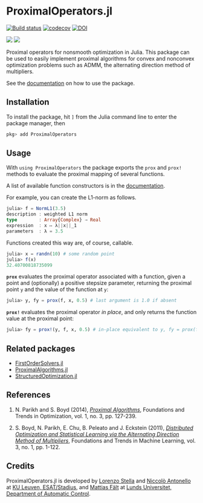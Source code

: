 # ProximalOperators.jl

[![Build status](https://github.com/JuliaFirstOrder/ProximalOperators.jl/workflows/CI/badge.svg?branch=master)](https://github.com/JuliaFirstOrder/ProximalOperators.jl/actions?query=workflow%3ACI+branch%3Amaster)
[![codecov](https://codecov.io/gh/JuliaFirstOrder/ProximalOperators.jl/branch/master/graph/badge.svg)](https://codecov.io/gh/JuliaFirstOrder/ProximalOperators.jl)
[![DOI](https://zenodo.org/badge/DOI/10.5281/zenodo.4020558.svg)](https://doi.org/10.5281/zenodo.4020558)

[![](https://img.shields.io/badge/docs-stable-blue.svg)](https://juliafirstorder.github.io/ProximalOperators.jl/stable)
[![](https://img.shields.io/badge/docs-latest-blue.svg)](https://juliafirstorder.github.io/ProximalOperators.jl/latest)


Proximal operators for nonsmooth optimization in Julia.
This package can be used to easily implement proximal algorithms for convex and nonconvex optimization problems such as ADMM, the alternating direction method of multipliers.

See the [documentation](https://juliafirstorder.github.io/ProximalOperators.jl/latest) on how to use the package.

## Installation

To install the package, hit `]` from the Julia command line to enter the package manager, then

```julia
pkg> add ProximalOperators
```

## Usage

With `using ProximalOperators` the package exports the `prox` and `prox!` methods to evaluate the proximal mapping of several functions.

A list of available function constructors is in the [documentation](https://juliafirstorder.github.io/ProximalOperators.jl/latest).

For example, you can create the L1-norm as follows.

```julia
julia> f = NormL1(3.5)
description : weighted L1 norm
type        : Array{Complex} → Real
expression  : x ↦ λ||x||_1
parameters  : λ = 3.5
```

Functions created this way are, of course, callable.

```julia
julia> x = randn(10) # some random point
julia> f(x)
32.40700818735099
```

**`prox`** evaluates the proximal operator associated with a function,
given a point and (optionally) a positive stepsize parameter,
returning the proximal point `y` and the value of the function at `y`:

```julia
julia> y, fy = prox(f, x, 0.5) # last argument is 1.0 if absent
```

**`prox!`** evaluates the proximal operator *in place*,
and only returns the function value at the proximal point:

```julia
julia> fy = prox!(y, f, x, 0.5) # in-place equivalent to y, fy = prox(f, x, 0.5)
```

## Related packages

* [FirstOrderSolvers.jl](https://github.com/mfalt/FirstOrderSolvers.jl)
* [ProximalAlgorithms.jl](https://github.com/JuliaFirstOrder/ProximalAlgorithms.jl)
* [StructuredOptimization.jl](https://github.com/JuliaFirstOrder/StructuredOptimization.jl)

## References

1. N. Parikh and S. Boyd (2014), [*Proximal Algorithms*](http://dx.doi.org/10.1561/2400000003),
Foundations and Trends in Optimization, vol. 1, no. 3, pp. 127-239.

2. S. Boyd, N. Parikh, E. Chu, B. Peleato and J. Eckstein (2011), [*Distributed Optimization and Statistical Learning via the Alternating Direction Method of Multipliers*](http://dx.doi.org/10.1561/2200000016), Foundations and Trends in Machine Learning, vol. 3, no. 1, pp. 1-122.

## Credits

ProximalOperators.jl is developed by
[Lorenzo Stella](https://lostella.github.io)
and [Niccolò Antonello](http://homes.esat.kuleuven.be/~nantonel/)
at [KU Leuven, ESAT/Stadius](https://www.esat.kuleuven.be/stadius/),
and [Mattias Fält](http://www.control.lth.se/Staff/MattiasFalt.html) at [Lunds Universitet, Department of Automatic Control](http://www.control.lth.se/).
